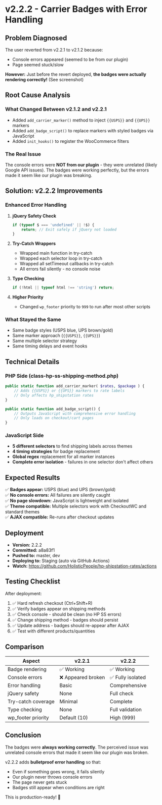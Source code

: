 # v2.2.2 - Carrier Badges with Error Handling

## Problem Diagnosed

The user reverted from v2.2.1 to v2.1.2 because:
- Console errors appeared (seemed to be from our plugin)
- Page seemed stuck/slow

**However:** Just before the revert deployed, **the badges were actually rendering correctly!** (See screenshot)

## Root Cause Analysis

### What Changed Between v2.1.2 and v2.2.1
- Added `add_carrier_marker()` method to inject `{{USPS}}` and `{{UPS}}` markers
- Added `add_badge_script()` to replace markers with styled badges via JavaScript
- Added `init_hooks()` to register the WooCommerce filters

### The Real Issue
The console errors were **NOT from our plugin** - they were unrelated (likely Google API issues). The badges were working perfectly, but the errors made it seem like our plugin was breaking.

## Solution: v2.2.2 Improvements

### Enhanced Error Handling
1. **jQuery Safety Check**
   ```javascript
   if (typeof $ === 'undefined' || !$) {
       return; // Exit safely if jQuery not loaded
   }
   ```

2. **Try-Catch Wrappers**
   - Wrapped main function in try-catch
   - Wrapped each selector loop in try-catch
   - Wrapped all setTimeout callbacks in try-catch
   - All errors fail silently - no console noise

3. **Type Checking**
   ```javascript
   if (!html || typeof html !== 'string') return;
   ```

4. **Higher Priority**
   - Changed `wp_footer` priority to `999` to run after most other scripts

### What Stayed the Same
- Same badge styles (USPS blue, UPS brown/gold)
- Same marker approach (`{{USPS}}`, `{{UPS}}`)
- Same multiple selector strategy
- Same timing delays and event hooks

## Technical Details

### PHP Side (class-hp-ss-shipping-method.php)
```php
public static function add_carrier_marker( $rates, $package ) {
    // Adds {{USPS}} or {{UPS}} markers to rate labels
    // Only affects hp_shipstation rates
}

public static function add_badge_script() {
    // Outputs JavaScript with comprehensive error handling
    // Only loads on checkout/cart pages
}
```

### JavaScript Side
- **5 different selectors** to find shipping labels across themes
- **4 timing strategies** for badge replacement
- **Global regex** replacement for all marker instances
- **Complete error isolation** - failures in one selector don't affect others

## Expected Results

✅ **Badges appear:** USPS (blue) and UPS (brown/gold)  
✅ **No console errors:** All failures are silently caught  
✅ **No page slowdown:** JavaScript is lightweight and isolated  
✅ **Theme compatible:** Multiple selectors work with CheckoutWC and standard themes  
✅ **AJAX compatible:** Re-runs after checkout updates  

## Deployment

- **Version:** 2.2.2
- **Committed:** a8a83f1
- **Pushed to:** master, dev
- **Deploying to:** Staging (auto via GitHub Actions)
- **Watch:** https://github.com/HolisticPeople/hp-shipstation-rates/actions

## Testing Checklist

After deployment:
1. ✅ Hard refresh checkout (Ctrl+Shift+R)
2. ✅ Verify badges appear on shipping methods
3. ✅ Check console - should be clean (no HP SS errors)
4. ✅ Change shipping method - badges should persist
5. ✅ Update address - badges should re-appear after AJAX
6. ✅ Test with different products/quantities

## Comparison

| Aspect | v2.2.1 | v2.2.2 |
|--------|--------|--------|
| Badge rendering | ✅ Working | ✅ Working |
| Console errors | ❌ Appeared broken | ✅ Fully isolated |
| Error handling | Basic | Comprehensive |
| jQuery safety | None | Full check |
| Try-catch coverage | Minimal | Complete |
| Type checking | None | Full validation |
| wp_footer priority | Default (10) | High (999) |

## Conclusion

The badges were **always working correctly**. The perceived issue was unrelated console errors that made it seem like our plugin was broken. 

v2.2.2 adds **bulletproof error handling** so that:
- Even if something goes wrong, it fails silently
- Our plugin never throws console errors
- The page never gets stuck
- Badges still appear when conditions are right

This is production-ready! 🎯

